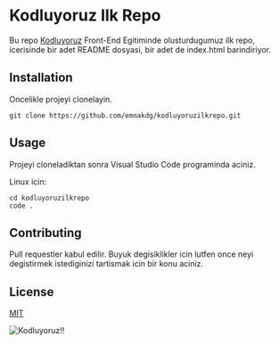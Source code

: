 # Kodluyoruz Ilk Repo
Bu repo [Kodluyoruz]((https://www.kodluyoruz.org/)) Front-End Egitiminde olusturdugumuz ilk repo, icerisinde bir adet README dosyasi, bir adet de index.html barindiriyor.

## Installation

Oncelikle projeyi clonelayin.

```
git clone https://github.com/emnakdg/kodluyoruzilkrepo.git
```

## Usage

Projeyi cloneladiktan sonra Visual Studio Code programinda aciniz.

Linux icin:

```
cd kodluyoruzilkrepo
code .
```

## Contributing

Pull requestler kabul edilir. Buyuk degisiklikler icin lutfen once neyi degistirmek istediginizi tartismak icin bir konu aciniz.

## License

[MIT](https://choosealicense.com/licenses/mit/)

![Kodluyoruz!!](/1652169602399.jpg)
